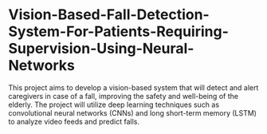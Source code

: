 # Vision-Based-Fall-Detection-System-For-Patients-Requiring-Supervision-Using-Neural-Networks
This project aims to develop a vision-based system that will detect and alert caregivers in case of a fall, improving the safety and well-being of the elderly. The project will utilize deep learning techniques such as convolutional neural networks (CNNs) and long short-term memory (LSTM) to analyze video feeds and predict falls.

